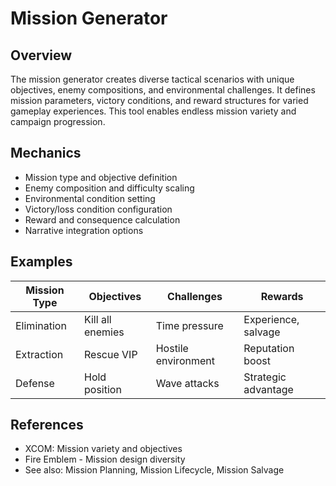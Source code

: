 # Mission Generator

## Overview
The mission generator creates diverse tactical scenarios with unique objectives, enemy compositions, and environmental challenges. It defines mission parameters, victory conditions, and reward structures for varied gameplay experiences. This tool enables endless mission variety and campaign progression.

## Mechanics
- Mission type and objective definition
- Enemy composition and difficulty scaling
- Environmental condition setting
- Victory/loss condition configuration
- Reward and consequence calculation
- Narrative integration options

## Examples
| Mission Type | Objectives | Challenges | Rewards |
|--------------|------------|------------|---------|
| Elimination | Kill all enemies | Time pressure | Experience, salvage |
| Extraction | Rescue VIP | Hostile environment | Reputation boost |
| Defense | Hold position | Wave attacks | Strategic advantage |

## References
- XCOM: Mission variety and objectives
- Fire Emblem - Mission design diversity
- See also: Mission Planning, Mission Lifecycle, Mission Salvage
